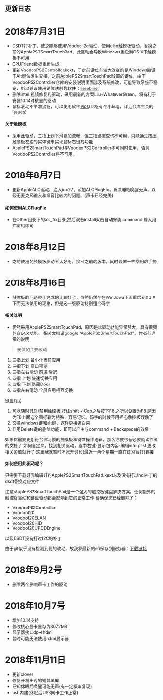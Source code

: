 ## 更新日志

# 2018年7月31日
- DSDT打补丁，使之能够使用Voodooli2c驱动，使用elan触摸板驱动，替换之前的ApplePS2SmartTouchPad，此驱动会导致Windows重启到OS X下触摸板不可用
- CPUFriend数据重新生成
- 更新VoodooPS2Controller.kext，于之前键位有较大改变的是Windows徽键于Alt键位发生交换，之前ApplePS2SmartTouchPad设置的键位，由于VoodooPS2Controller仓库的安装说明里面涉及系统修改，可能导致系统不稳定，所以建议使用键位映射的软件：[karabiner](https://pqrs.org/osx/karabiner/)
- 删除intel 视频修复的驱动，采用最新的方案Lilu+WhateverGreen，将有利于安装10.14时核显的驱动
- 鼠标滚动不平滑流畅，可以使用软件[Mos](https://mos.caldis.me/)(此版有个小Bug，详见仓库主页的[issues](https://github.com/Caldis/Mos/issues/95))

#### 关于触摸板
- 采用此驱动，三指上划下滑更加流畅，但三指点按查询不可用，只能通过按压触摸板左边的实体键来实现鼠标右键的功能
- ApplePS2SmartTouchPad与VoodooPS2Controller不可同时使用，否则VoodooPS2Controller将不可用。

# 2018年8月7日
- 更新AppleALC驱动，注入id=27，添加ALCPlugFix，解决睡眠唤醒无声，以及无麦克风输入和噪音比较大的问题。(声卡已经完美)

#### 如何使用ALCPlugFix
- 在Other目录下的alc_fix目录,然后双击install双击自动安装.command,输入用户密码即可

# 2018年8月12日
- 之前使用的触摸板驱动不太好用，换回之前的版本，同时设置一些常用的手势
# 2018年8月16日

- 触控板的问题终于完成的比较好了，虽然仍然存在Windows下面重启到OS X下面无法使用的现象，但是这一版驱动特别适合码字

#### 相关说明
- 仍然采用ApplePS2SmartTouchPad，原因是此驱动功能异常强大，具有很强的自定义功能。
相关文档请google “ApplePS2SmartTouchPad”，作者有详细的说明

> 我做的主要改动
1. 三指上划  最小化当前应用
2. 三指下划  窗口预览
3. 三指左右滑动 前进 后退
4. 四指 上划 快速切换应用
5. 四指 下划 隐藏Dock
6. 四指左右滑动 全屏应用相互切换

键盘相关
1. 可以随时开启/禁用触控板 按住shift + Cap之后按下F8 之所以设置为F8 是因为F8上面这个图标较为特殊，容易记忆。码字的时候不用担心触控板误触了
2. 交换windows键和alt键，这样更接近白果
3. 启用Delete键的删除功能，即可以产生与command + Backspace的效果

如果你需要更加符合你习惯的触摸板和键盘操作逻辑，那么你就很有必要阅读作者的文档了
如何自定义，找到相关驱动，选中右键-显示包内容-编辑info.plist 更改相关的值就行了
这里我就暂时不张开讨论(最近一两个星期一直在练习盲打)[链接](https://osxlatitude.com/forums/topic/1948-elan-focaltech-and-synaptics-smart-touchpad-driver-mac-os-x/)     

#### 如何使用此驱动呢？   
只需要下载好我编辑好的ApplePS2SmartTouchPad.kext以及没有打过hdi补丁的dsdt替换对应文件

注意:ApplePS2SmartTouchPad是一个强大的触控板键盘解决方案，任何额外的触控板驱动和键盘驱动都会影响到它的正常工作
请确保您已经删除了：
- VoodooPS2Controller
- VoodooI2C
- VoodooI2CELAN
- VoodooI2CHID
- VoodooI2CUPDDEngine


以及DSDT没有打过I2C的补丁   

由于git似乎没有检测到我的改动，故我将最新的efi保存到服务器：[下载链接](https://file.ourfor.top/tools/Mibook-air.zip)





# 2018年9月2号
- 删除两个影响声卡工作的驱动

# 2018年10月7号
- 增加10.14支持
- 修改核心显卡显存为3072MB
- 显示器接口dp->hdmi
- 暂时可能无法使用hdmi显示器
   
# 2018年11月11日
- 更新clover
- 修复开机出现的短暂黑屏
- 已知休眠后唤醒可能无声(有一定概率复现)
- usb内建(休眠后USB网卡工作正常)

